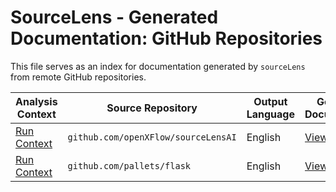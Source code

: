 # SourceLens - Generated Documentation: GitHub Repositories

This file serves as an index for documentation generated by `sourceLens` from remote GitHub repositories.

| Analysis Context | Source Repository                     | Output Language | Generated Documentation                                       | SourceLens Command                                                                    |
|------------------|---------------------------------------|-----------------|---------------------------------------------------------------|-------------------------------------------------------------------------------------|
| [Run Context](../tests/web/github_code-sourcelens/web_index_github_sourceLens.md) | `github.com/openXFlow/sourceLensAI`   | English         | [View Tutorial](./20250704_1434_code-sourcelensai/index.md)       | `sourcelens --language english code --repo https://github.com/openXFlow/sourceLensAI` |
| [Run Context](../tests/web/github_code-flask/web_index_github_flask.md) | `github.com/pallets/flask`            | English         | [View Tutorial](./20250705_1300_code-flask/index.md)              | `sourcelens --language english code --repo https://github.com/pallets/flask`        |

